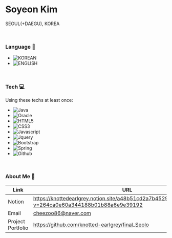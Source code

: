 # Soyeon Kim
<p>SEOUL(+DAEGU), KOREA</p>
<br>

### Language 💬
-  ![KOREAN](https://img.shields.io/static/v1?&label=&message=KOREAN&color=F7CAC9)
-  ![ENGLISH](https://img.shields.io/static/v1?&label=&message=ENGLISH&color=92A8D1)

<br>

### Tech 💻

Using these techs at least once:
- ![Java](https://img.shields.io/badge/Java-007396?style=flat-square&logo=Java&logoColor=white)
- ![Oracle](https://img.shields.io/badge/Oracle-F80000?style=flat-square&logo=Oracle&logoColor=white)
- ![HTML5](https://img.shields.io/badge/HTML5-E34F26?style=flat-square&logo=HTML5&logoColor=white)
- ![CSS3](https://img.shields.io/badge/CSS3-1572B6?style=flat-square&logo=CSS3&logoColor=white)
- ![Javascript](https://img.shields.io/badge/Javascript-F7DF1E?style=flat-square&logo=Javascript&logoColor=white)
- ![Jquery](https://img.shields.io/badge/Jquery-0769AD?style=flat-square&logo=Jquery&logoColor=white)
- ![Bootstrap](https://img.shields.io/badge/Bootstrap-7952B3?style=flat-square&logo=Bootstrap&logoColor=white)
- ![Spring](https://img.shields.io/badge/Spring-6DB33F?style=flat-square&logo=Spring&logoColor=white)
- ![Github](https://img.shields.io/badge/Github-181717?style=flat-square&logo=Github&logoColor=white)

<br>

### About Me 🥰

| Link | URL |
| ------ | ------ |
| Notion | https://knottedearlgrey.notion.site/a48b51cd2a7b4529b6135d77c0a8b3f7?v=264ca0e60a344188b01b88a6e9e39192 |
| Email | cheezoo86@naver.com |
| Project Portfolio | https://github.com/knotted-earlgrey/final_Seolo |
